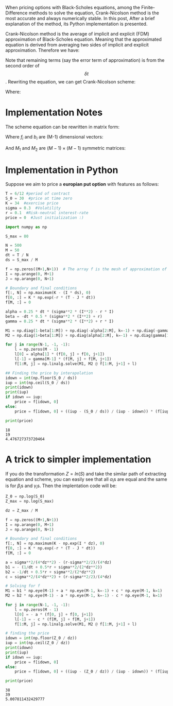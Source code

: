 When pricing options with Black-Scholes equations, among the Finite-Difference methods to solve the equation, Crank-Nicolson method is the most accurate and always numerically stable. In this post, After a brief explanation of the method, its Python implementation is presented.

Crank-Nicolson method is the average of implicit and explicit (FDM) approximation of Black-Scholes equation. Meaning that the approximated equation is derived from averaging two sides of implicit and explicit approximation. Therefore we have:

Note that remaining terms (say the error term of approximation) is from the second order of $$\delta t$$. Rewriting the equation, we can get Crank-Nicolson scheme:

Where:

# Implementation Notes
The scheme equation can be rewritten in matrix form:

Where $f_i$ and $b_i$ are (M-1) dimensional vectors:

And $M_1$ and $M_2$ are $(M-1) \times (M-1)$ symmetric matrices:

# Implementation in Python
Suppose we aim to price a **europian put option** with features as follows:


```python
T = 6/12 #period of contract
S_0 = 30  #price at time zero
K = 34  #exercise price
sigma = 0.3  #Volatility
r = 0.1  #Risk-neutral interest-rate
price = 0  #Just initialization :)
```


```python
import numpy as np
```


```python
S_max = 80

N = 500
M = 50
dt = T / N
ds = S_max / M

f = np.zeros((M+1,N+1))  # The array f is the mesh of approximation of the option price function
I = np.arange(0, M+1)
J = np.arange(0, N+1)

# Boundary and final conditions
f[:, N] = np.maximum(K - (I * ds), 0)
f[0, :] = K * np.exp(-r * (T - J * dt))
f[M, :] = 0

alpha = 0.25 * dt * (sigma**2 * (I**2) - r * I)
beta = -dt * 0.5 * (sigma**2 * (I**2) + r)
gamma = 0.25 * dt * (sigma**2 * (I**2) + r * I)

M1 = np.diag(1-beta[1:M]) + np.diag(-alpha[2:M], k=-1) + np.diag(-gamma[1:M-1], k=1)
M2 = np.diag(1+beta[1:M]) + np.diag(alpha[2:M], k=-1) + np.diag(gamma[1:M-1], k=1)

for j in range(N-1, -1, -1):
    l = np.zeros(M - 1)
    l[0] = alpha[1] * (f[0, j] + f[0, j+1])
    l[-1] = gamma[M-1] * (f[M, j] + f[M, j+1])
    f[1:M, j] = np.linalg.solve(M1, M2 @ f[1:M, j+1] + l)
```


```python
## Finding the price by interapolation
idown = int(np.floor(S_0 / ds))
iup = int(np.ceil(S_0 / ds))
print(idown)
print(iup)
if idown == iup:
    price = f[idown, 0]
else:
    price = f[idown, 0] + ((iup - (S_0 / ds)) / (iup - idown)) * (f[iup, 0] - f[idown, 0])

print(price)
```

    18
    19
    4.476727373720464


# A trick to simpler implementation
If you do the transformation $Z=ln(S)$ and take the similar path of extracting equation and scheme, you can easily see that all $\alpha_i$s are equal and the same is for $\beta_i$s and $\gamma_i$s. Then the implentation code will be:


```python
Z_0 = np.log(S_0)
Z_max = np.log(S_max)

dz = Z_max / M

f = np.zeros((M+1,N+1))
I = np.arange(0, M+1)
J = np.arange(0, N+1)

# Boundary and final conditions
f[:, N] = np.maximum(K - np.exp(I * dz), 0)
f[0, :] = K * np.exp(-r * (T - J * dt))
f[M, :] = 0

a = sigma**2/(4*dz**2) - (r-sigma**2/2)/(4*dz)
b1 = - (1/dt + 0.5*r + sigma**2/(2*dz**2))
b2 = -1/dt + 0.5*r + sigma**2/(2*dz**2)
c = sigma**2/(4*dz**2) + (r-sigma**2/2)/(4*dz)

# Solving for f
M1 = b1 * np.eye(M-1) + a * np.eye(M-1, k=-1) + c * np.eye(M-1, k=1)
M2 = b2 * np.eye(M-1) - a * np.eye(M-1, k=-1) - c * np.eye(M-1, k=1)

for j in range(N-1, -1, -1):
    l = np.zeros(M - 1)
    l[0] = - a * (f[0, j] + f[0, j+1])
    l[-1] = - c * (f[M, j] + f[M, j+1])
    f[1:M, j] = np.linalg.solve(M1, M2 @ f[1:M, j+1] + l)

# finding the price
idown = int(np.floor(Z_0 / dz))
iup = int(np.ceil(Z_0 / dz))
print(idown)
print(iup)
if idown == iup:
    price = f[idown, 0]
else:
    price = f[idown, 0] + ((iup - (Z_0 / dz)) / (iup - idown)) * (f[iup, 0] - f[idown, 0])

print(price)
```

    38
    39
    5.007811432429777



```python

```
